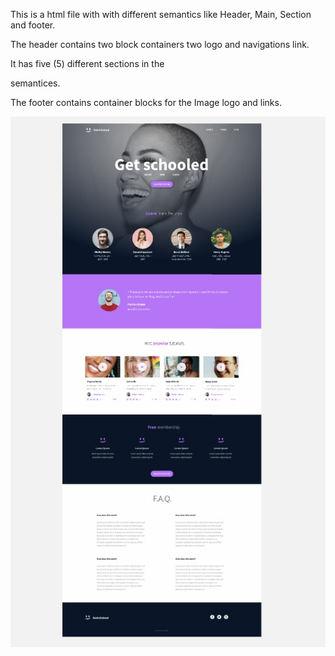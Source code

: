 This is a html file with with different semantics like Header, Main, Section and footer. 

The header contains two block containers two logo and navigations link. 

It has five (5) different sections in the <main></main> semantices. 

The footer contains container blocks for the Image logo and links.

![This is the image I used to create the HTML file](homepage.JPG)
